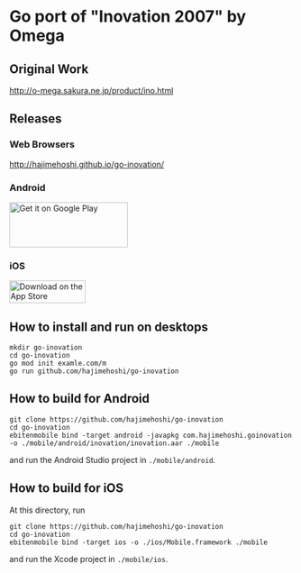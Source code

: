# Go port of "Inovation 2007" by Omega

## Original Work

http://o-mega.sakura.ne.jp/product/ino.html

## Releases

### Web Browsers

http://hajimehoshi.github.io/go-inovation/

### Android

<a href='https://play.google.com/store/apps/details?id=com.hajimehoshi.goinovation&utm_source=global_co&utm_medium=prtnr&utm_content=Mar2515&utm_campaign=PartBadge&pcampaignid=MKT-Other-global-all-co-prtnr-py-PartBadge-Mar2515-1'><img alt='Get it on Google Play' src='https://play.google.com/intl/en_us/badges/images/generic/en_badge_web_generic.png' width="210px" height="80px"/></a>

### iOS

<a href="https://itunes.apple.com/us/app/%E3%81%84%E3%81%AE-%E3%81%B9%E3%83%BC%E3%81%97%E3%82%87%E3%82%93-2007/id1132624266?mt=8"><img src="https://linkmaker.itunes.apple.com/assets/shared/badges/en-us/appstore-lrg.svg" alt="Download on the App Store" width="135" height="40"></a>

## How to install and run on desktops

```
mkdir go-inovation
cd go-inovation
go mod init examle.com/m
go run github.com/hajimehoshi/go-inovation
```

## How to build for Android

```
git clone https://github.com/hajimehoshi/go-inovation
cd go-inovation
ebitenmobile bind -target android -javapkg com.hajimehoshi.goinovation -o ./mobile/android/inovation/inovation.aar ./mobile
```

and run the Android Studio project in `./mobile/android`.

## How to build for iOS

At this directory, run

```
git clone https://github.com/hajimehoshi/go-inovation
cd go-inovation
ebitenmobile bind -target ios -o ./ios/Mobile.framework ./mobile
```

and run the Xcode project in `./mobile/ios`.
